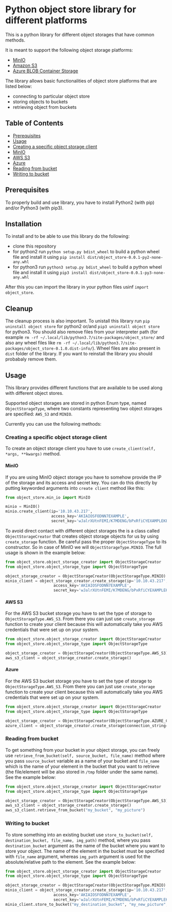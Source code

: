 # Python object store library for different platforms

This is a python library for different object storages that have common methods.

It is meant to support the following object storage platforms:

- [MinIO](https://min.io/)
- [Amazon S3](https://aws.amazon.com/s3/)
- [Azure BLOB Container Storage](https://docs.microsoft.com/en-us/azure/storage/common/storage-introduction)

The library allows basic functionalities of object store platforms that are listed below:

- connecting to particular object store
- storing objects to buckets
- retrieving object from buckets

## Table of Contents
  - [Prerequisites](#prerequisites)
  - [Usage](#usage)
  - [Creating a specific object storage client](#creating-a-specific-object-storage-client)
  - [MinIO](#minio)
  - [AWS S3](#aws-s3)
  - [Azure](#azure)
  - [Reading from bucket](#reading-from-bucket)
  - [Writing to bucket](#writing-to-bucket)

## Prerequisites

To properly build and use library, you have to install Python2 (with pip) and/or Python3 (with pip3). 

## Installation

To install and to be able to use this library do the following:

- clone this repository
- for python2 run `python setup.py bdist_wheel` to build a python wheel file and install it using `pip install dist/object_store-0.0.1-py2-none-any.whl`
- for python3 run `python3 setup.py bdist_wheel` to build a python wheel file and install it using `pip3 install dist/object_store-0.0.1-py3-none-any.whl`

After this you can import the library in your python files usinf `import object_store`.

## Cleanup

The cleanup process is also important. To unistall this library run `pip uninstall object store` for python2 or/and `pip3 uninstall object store` for python3. You
should also remove files from your interpreter path (for example `rm -rf ~/.local/lib/python3.7/site-packages/object_store/` and also any wheel files like `rm -rf ~/.local/lib/python3.7/site-packages/object_store-0.1.0.dist-info/`).
Wheel files are also present in `dist` folder of the library. If you want to reinstall the library you should probabaly remove them.

## Usage

This library provides different functions that are available to be used along with different object stores.

Supported object storages are stored in python Enum type, named `ObjectStorageType`, where two constants representing two object
storages are specified: `AWS_S3` and `MINIO`.

Currently you can use the following methods:

### Creating a specific object storage client

To create an object storage client you have to use `create_client(self, *args, **kwargs)` method.

#### MinIO

If you are using MinIO object storage you have to somehow provide the IP of the storage and its access and
secret key. You can do this directly by putting keyworded arguments into `create client` method like
this: 

```python
from object_store.min_io import MinIO

minio = MinIO()
minio.create_client(ip='10.10.43.217',
                    access_key='AKIAIOSFODNN7EXAMPLE',
                    secret_key='wJalrXUtnFEMI/K7MDENG/bPxRfiCYEXAMPLEKEY')
```

To avoid direct contact with different object storages the is a class called `ObjectStorageCreator` that creates
object storage objects for us by using `create_storage` function. Be careful pass the proper `ObjectStorageType` to its constructor.
So in case of MinIO we will `ObjectStorageType.MINIO`. The full usage is shown in the example below:

```python
from object_store.object_storage_creator import ObjectStorageCreator
from object_store.object_storage_type import ObjectStorageType

object_storage_creator = ObjectStorageCreator(ObjectStorageType.MINIO)
minio_client = object_storage_creator.create_storage(ip='10.10.43.217',
                     access_key='AKIAIOSFODNN7EXAMPLE',
                     secret_key='wJalrXUtnFEMI/K7MDENG/bPxRfiCYEXAMPLEKEY')
```

#### AWS S3

For the AWS S3 bucket storage you have to set the type of storage to `ObjectStorageType.AWS_S3`. From there you can just
use `create_storage` function to create your client because this will automatically take you AWS credentials that
were set up on your system.

```python
from object_store.object_storage_creator import ObjectStorageCreator
from object_store.object_storage_type import ObjectStorageType

object_storage_creator = ObjectStorageCreator(ObjectStorageType.AWS_S3)
aws_s3_client = object_storage_creator.create_storage()
```

#### Azure

For the AWS S3 bucket storage you have to set the type of storage to `ObjectStorageType.AWS_S3`. From there you can just
use `create_storage` function to create your client because this will automatically take you AWS credentials that
were set up on your system.

```python
from object_store.object_storage_creator import ObjectStorageCreator
from object_store.object_storage_type import ObjectStorageType

object_storage_creator = ObjectStorageCreator(ObjectStorageType.AZURE_CONTAINERS)
azure_client = object_storage_creator.create_storage(connection_string="your-connection-string")
```

### Reading from bucket

To get something from your bucket in your object storage, you can freely use `retrieve_from_bucket(self, source_bucket, file_name)`
method where you pass `source_bucket` variable as a name of your bucket and `file_name` which is the name of your element
in the bucket that you want to retrieve (the file/element will be also stored in `/tmp` folder under the same name). See
the example below:

```python
from object_store.object_storage_creator import ObjectStorageCreator
from object_store.object_storage_type import ObjectStorageType

object_storage_creator = ObjectStorageCreator(ObjectStorageType.AWS_S3)
aws_s3_client = object_storage_creator.create_storage()
aws_s3_client.retrieve_from_bucket("my_bucket", "my_picture")
```

### Writing to bucket

To store something into an existing bucket use `store_to_bucket(self, destination_bucket, file_name, img_path)` method, where
you pass `destination_bucket` argument as the name of the bucket where you want to store your object. The name of the
element in the bucket must be specified with `file_name` argument, whereas `img_path` argument is used fot
the absolute/relative path to the element. See the example below:

```python
from object_store.object_storage_creator import ObjectStorageCreator
from object_store.object_storage_type import ObjectStorageType

object_storage_creator = ObjectStorageCreator(ObjectStorageType.MINIO)
minio_client = object_storage_creator.create_storage(ip='10.10.43.217',
                     access_key='AKIAIOSFODNN7EXAMPLE',
                     secret_key='wJalrXUtnFEMI/K7MDENG/bPxRfiCYEXAMPLEKEY')
minio_client.store_to_bucket("my_destination_bucket", "my_new_picture", "/home/pc/image.png")
```
